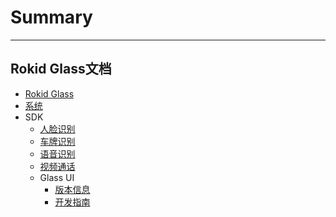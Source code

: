 # Summary
---------
Rokid Glass文档
---------
* [Rokid Glass](README.md)
* [系统](1-system/SystemConfig.md)
* SDK
    - [人脸识别](2-sdk/1-face-sdk/index.md)
    - [车牌识别](2-sdk/2-lpr-sdk/index.md)
    - [语音识别](https://rokid.github.io/docs/5-enableVoice/rokid-vsvy-sdk-docs/LocalSkillSdk/LocalSkillSdk.html)
    - [视频通话](2-sdk/4-video-sdk/index.md)
    - Glass UI
        - [版本信息](2-sdk/5-ui-sdk/ChangeLog.md)
        - [开发指南](2-sdk/5-ui-sdk/index.md)
